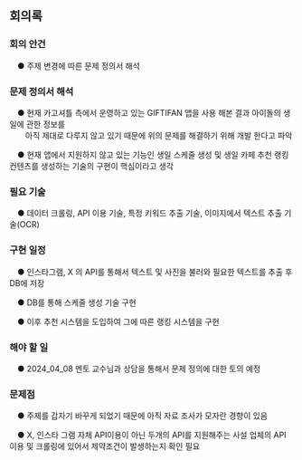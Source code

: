## 회의록

### 회의 안건

 ● 주제 변경에 따른 문제 정의서 해석

### 문제 정의서 해석

 ● 현재 카고셔틀 측에서 운영하고 있는 GIFTIFAN 앱을 사용 해본 결과 아이돌의 생일에 관한 정보를    
  아직 제대로 다루지 않고 있기 때문에 위의 문제를 해결하기 위해 개발 한다고 파악

 ● 현재 앱에서 지원하지 않고 있는 기능인 생일 스케줄 생성 및 생일 카페 추천 랭킹 컨텐츠를 생성하는 기술의 구현이 핵심이라고 생각

### 필요 기술

 ● 데이터 크롤링, API 이용 기술, 특정 키워드 추출 기술, 이미지에서 텍스트 추출 기술(OCR)

### 구현 일정

 ● 인스타그램, X 의 API를 통해서 텍스트 및 사진을 불러와 필요한 텍스트를 추출 후  DB에 저장

 ● DB를 통해 스케줄 생성 기술 구현

 ● 이후 추천 시스템을 도입하여 그에 따른 랭킹 시스템을 구현

### 해야 할 일

 ● 2024_04_08 멘토 교수님과 상담을 통해서 문제 정의에 대한 토의 예정

### 문제점

 ● 주제를 갑자기 바꾸게 되었기 때문에 아직 자료 조사가 모자란 경향이 있음

 ● X, 인스타 그램 자체 API이용이 아닌 두개의 API를 지원해주는 사설 업체의 API 이용 및 크롤링에 있어서 제약조건이 발생하는지 확인 필요
